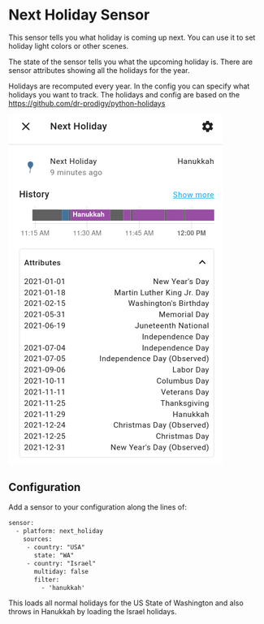 # Next Holiday Sensor

This sensor tells you what holiday is coming up next. You can use it
to set holiday light colors or other scenes. 

The state of the sensor tells you what the upcoming holiday is. There
are sensor attributes showing all the holidays for the year. 

Holidays are recomputed every year. In the config you can specify
what holidays you want to track. The holidays and config are based on
the https://github.com/dr-prodigy/python-holidays

![An example screenshot](screenshot.png)

## Configuration

Add a sensor to your configuration along the lines of:

    sensor:
      - platform: next_holiday
        sources: 
         - country: "USA"
           state: "WA"
         - country: "Israel"
           multiday: false
           filter:
             - 'hanukkah'

This loads all normal holidays for the US State of Washington and also
throws in Hanukkah by loading the Israel holidays. 
